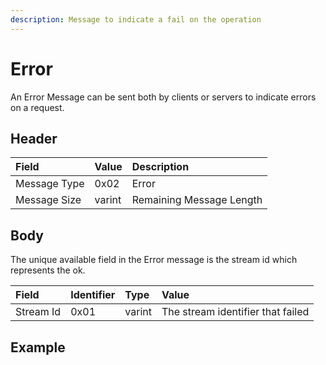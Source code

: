 ```yaml
---
description: Message to indicate a fail on the operation
---
```


# Error

An Error Message can be sent both by clients or servers to indicate errors on a request. 

## Header

| Field | Value | Description |
| :--- | :--- | :--- |
| Message Type | 0x02 | Error |
| Message Size | varint | Remaining Message Length |

## Body

The unique available field in the Error message is the stream id which represents the ok.

| Field | Identifier | Type | Value |
| :--- | :--- | :--- | :--- |
| Stream Id | 0x01 | varint | The stream identifier that failed |

## Example

